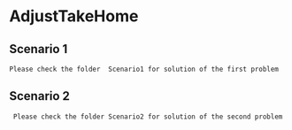 # AdjustTakeHome

## Scenario 1
    Please check the folder  Scenario1 for solution of the first problem

## Scenario 2
     Please check the folder Scenario2 for solution of the second problem